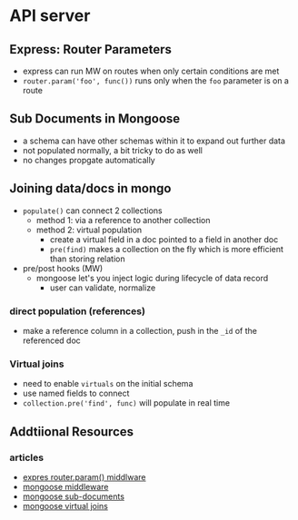 # API server

## Express: Router Parameters

- express can run MW on routes when only certain conditions are met
- `router.param('foo', func())` runs only when the `foo` parameter is on a route

## Sub Documents in Mongoose

- a schema can have other schemas within it to expand out further data
- not populated normally, a bit tricky to do as well
- no changes propgate automatically

## Joining data/docs in mongo

- `populate()` can connect 2 collections
  - method 1: via a reference to another collection
  - method 2: virtual population
    - create a virtual field in a doc pointed to a field in another doc
    - `pre(find)` makes a collection on the fly which is more efficient than storing relation
- pre/post hooks (MW)
  - mongoose let's you inject logic during lifecycle of data record
    - user can validate, normalize

### direct population (references)

- make a reference column in a collection, push in the `_id` of the referenced doc

### Virtual joins

- need to enable `virtuals` on the initial schema
- use named fields to connect
- `collection.pre('find', func)` will populate in real time

## Addtiional Resources

### articles

- [expres router.param() middlware](https://expressjs.com/en/4x/api.html#router.param)
- [mongoose middleware](https://mongoosejs.com/docs/middleware.html)
- [mongoose sub-documents](https://mongoosejs.com/docs/subdocs.html)
- [mongoose virtual joins](https://mongoosejs.com/docs/populate.html#populate-virtuals)
